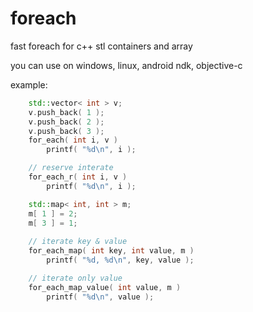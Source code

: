 foreach
=======

fast foreach for c++ stl containers and array

you can use on windows, linux, android ndk, objective-c


example:
```cpp
	std::vector< int > v;
	v.push_back( 1 );
	v.push_back( 2 );
	v.push_back( 3 );
	for_each( int i, v )
		printf( "%d\n", i );

	// reserve interate
	for_each_r( int i, v )
		printf( "%d\n", i );

	std::map< int, int > m;
	m[ 1 ] = 2;
	m[ 3 ] = 1;
	
	// iterate key & value
	for_each_map( int key, int value, m )
		printf( "%d, %d\n", key, value );

	// iterate only value
	for_each_map_value( int value, m )
		printf( "%d\n", value );
```
